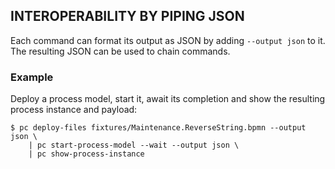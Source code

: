 ## INTEROPERABILITY BY PIPING JSON

Each command can format its output as JSON by adding `--output json` to it.
The resulting JSON can be used to chain commands.

### Example

Deploy a process model, start it, await its completion and show the resulting process instance and payload:

    $ pc deploy-files fixtures/Maintenance.ReverseString.bpmn --output json \
        | pc start-process-model --wait --output json \
        | pc show-process-instance
